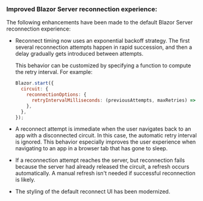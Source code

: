 ### Improved Blazor Server reconnection experience:

The following enhancements have been made to the default Blazor Server reconnection experience:

* Reconnect timing now uses an exponential backoff strategy. The first several reconnection attempts happen in rapid succession, and then a delay gradually gets introduced between attempts.

  This behavior can be customized by specifying a function to compute the retry interval. For example:

  ```js
  Blazor.start({
    circuit: {
      reconnectionOptions: {
        retryIntervalMilliseconds: (previousAttempts, maxRetries) => previousAttempts >= maxRetries ? null : previousAttempts * 1000,
      },
    },
  });
  ```

* A reconnect attempt is immediate when the user navigates back to an app with a disconnected circuit. In this case, the automatic retry interval is ignored. This behavior especially improves the user experience when navigating to an app in a browser tab that has gone to sleep.

* If a reconnection attempt reaches the server, but reconnection fails because the server had already released the circuit, a refresh occurs automatically. A manual refresh isn't needed if successful reconnection is likely.

* The styling of the default reconnect UI has been modernized.
